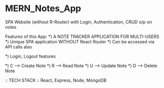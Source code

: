# MERN_Notes_App
SPA Website (without R-Router) with Login, Authentication, CRUD o/p on notes

Features of this App:
*) A NOTE TRACKER APPLICATION FOR MULTI-USERS
*) Unique SPA application WITHOUT React Router
*) Can be accessed via API calls also

*) Login, Logout features

*) C --> Create Note
*) R --> Read Note
*) U --> Update Note
*) D --> Delete Note

:: TECH STACK :: React, Express, Node, MongoDB
